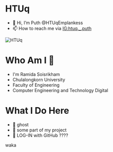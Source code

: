 # HTUq
- 👋 Hi, I’m Puth @HTUqEmplankess
- 📫 How to reach me via [IG:htuq.\_.puth](https://www.instagram.com/htuq.\_.puth)


![HTUq](https://github.com/user-attachments/assets/af1f352e-3515-4dea-9148-b44c634a1f5c)

# Who Am I 💖
- I'm Ramida Soisrikham
- Chulalongkorn University
- Faculty of Engineering
- Computer Engineering and Technology Digital

# What I Do Here
- 👻 ghost
- 📃 some part of my project
- 🔑 LOG-IN with GitHub ????
<!--START_SECTION:waka-->
waka
<!--END_SECTION:waka-->






<!---
HTUqEmplankess/HTUqEmplankess is a ✨ special ✨ repository because its `README.md` (this file) appears on your GitHub profile.
You can click the Preview link to take a look at your changes.
--->
